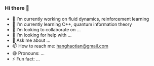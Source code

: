 ### Hi there 👋

- 🔭 I’m currently working on fluid dynamics, reinforcement learning
- 🌱 I’m currently learning C++, quantum information theory
- 👯 I’m looking to collaborate on ...
- 🤔 I’m looking for help with ...
- 💬 Ask me about ...
- 📫 How to reach me: hanghaotian@gmail.com
- 😄 Pronouns: ...
- ⚡ Fun fact: ...

